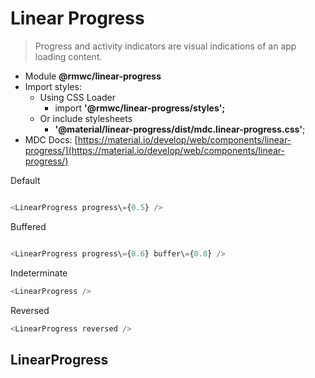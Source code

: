 # Linear Progress

> Progress and activity indicators are visual indications of an app loading content.

- Module **@rmwc/linear-progress**
- Import styles:
  - Using CSS Loader
    - import **'@rmwc/linear-progress/styles';**
  - Or include stylesheets
    - **'@material/linear-progress/dist/mdc.linear-progress.css'**;
- MDC Docs: [https://material.io/develop/web/components/linear-progress/](https://material.io/develop/web/components/linear-progress/)

Default

```js

<LinearProgress progress\={0.5} />


```

Buffered

```js

<LinearProgress progress\={0.6} buffer\={0.8} />


```

Indeterminate

```js
<LinearProgress />
```

Reversed

```js
<LinearProgress reversed />
```

## LinearProgress
